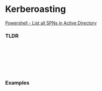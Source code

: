 # Kerberoasting

[Powershell - List all SPNs in Active Directory](https://techexpert.tips/powershell/powershell-list-all-spns-active-directory/)

### TLDR
```

```
### 
```

```
### 
```

```
### 
```

```

### 
```

```
### Examples 
```

```
### 
```

```
### 
```

```
### 
```

```
### 
```

```
### 
```

```
### 
```

```
